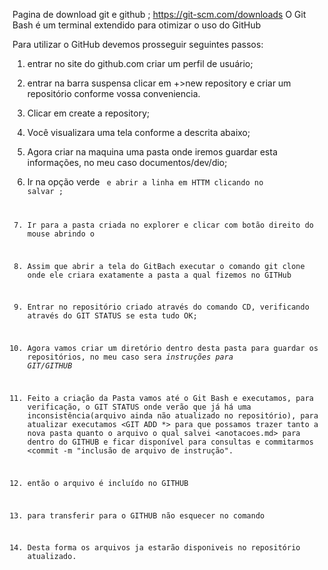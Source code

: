Pagina de download git e github ; https://git-scm.com/downloads
O Git Bash é um terminal extendido para otimizar o uso do GitHub

Para utilizar o GitHub devemos prosseguir seguintes passos:

1. entrar no site do github.com criar um perfil de usuário;
2. entrar na barra suspensa clicar em +>new repository e criar um repositório conforme vossa conveniencia. 


3. Clicar em create a repository;
4. Você visualizara uma tela conforme a descrita abaixo;

5. Agora criar na maquina uma pasta onde iremos guardar esta informações, no meu caso documentos/dev/dio;

6. Ir na opção verde <CODE> e abrir a linha em HTTM clicando no salvar ;

7. Ir para a pasta criada no explorer e clicar com botão direito do mouse abrindo o <GitBach here>

8. Assim que abrir a tela do GitBach executar o comando git clone onde ele criara exatamente a pasta a qual fizemos no GITHub

9. Entrar no repositório criado através do comando CD, verificando através do GIT STATUS se esta tudo OK;

10. Agora vamos criar um diretório dentro desta pasta para guardar os repositórios, no meu caso sera *instruções para GIT/GITHUB*

11. Feito a criação da Pasta vamos até o Git Bash e executamos, para verificação, o GIT STATUS onde verão que já há uma inconsistência(arquivo ainda não atualizado no repositório), para atualizar executamos <GIT ADD *> para que possamos trazer tanto a nova pasta quanto o arquivo o qual salvei <anotacoes.md> para dentro do GITHUB e ficar disponível para consultas e commitarmos <commit -m "inclusão de arquivo de instrução".

12. então o arquivo é incluído no GITHUB

13. para transferir para o GITHUB não esquecer no comando <PUSH origin master>
14. Desta forma os arquivos ja estarão disponiveis no repositório atualizado.
